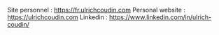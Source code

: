 Site personnel : https://fr.ulrichcoudin.com
Personal website : https://ulrichcoudin.com
Linkedin : https://www.linkedin.com/in/ulrich-coudin/
